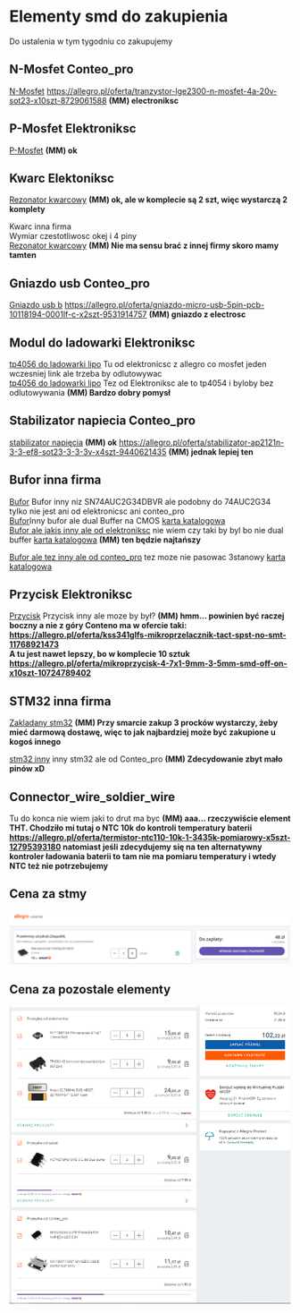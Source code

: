 # Elementy smd do zakupienia

Do ustalenia w tym tygodniu co zakupujemy  

## N-Mosfet Conteo_pro  
[N-Mosfet](https://allegro.pl/oferta/irlml2060-60v-1-2a-n-mosfet-1-25w-sot-23-e1903-7875509949) 
https://allegro.pl/oferta/tranzystor-lge2300-n-mosfet-4a-20v-sot23-x10szt-8729061588 **(MM) electroniksc**
## P-Mosfet Elektroniksc  
[P-Mosfet](https://allegro.pl/oferta/irlml6402-sot23-p-channel-si2301-kpl-10szt-12848211828)  **(MM) ok**
## Kwarc Elektoniksc 
[Rezonator kwarcowy](https://allegro.pl/oferta/kwarc-32-768khz-smd-abs07-32-768khz-t-12-5pf-x2szt-12064929900)  **(MM) ok, ale w komplecie są 2 szt, więc wystarczą 2 komplety**

Kwarc inna firma  
Wymiar czestotliwosc okej i 4 piny  
[Rezonator kwarcowy](https://allegro.pl/oferta/rezonator-kwarcowy-smd-32-768khz-ndk-1szt-a529-6692482864)  **(MM) Nie ma sensu brać z innej firmy skoro mamy tamten**
## Gniazdo usb Conteo_pro 
[Gniazdo usb b](https://allegro.pl/oferta/mx-105017-0001-gniazdo-usb-b-micro-smt-5pin-12054224486) 
https://allegro.pl/oferta/gniazdo-micro-usb-5pin-pcb-10118194-0001lf-c-x2szt-9531914757 **(MM) gniazdo z electrosc**
## Modul do ladowarki Elektroniksc
[tp4056 do ladowarki lipo](https://allegro.pl/oferta/m5137-ladowarka-akumulatorow-li-ion-to4056-8863674707) Tu od elektronicsc z allegro co mosfet jeden wczesniej link ale trzeba by odlutowywac   
[tp4056 do ladowarki lipo](https://allegro.pl/oferta/tp4054-42-kontroler-ladowania-li-lon-sot23-5-7953080285) Tez od Elektroniksc ale to tp4054 i byloby bez odlutowywania  **(MM) Bardzo dobry pomysł**

## Stabilizator napiecia Conteo_pro
[stabilizator napięcia](https://allegro.pl/oferta/spx5205m5l3-3tr-stabilizator-napiecia-ldo-3-3v-12409161294?fbclid=IwAR1b71S7HsXbepYxkrcGBAuwzsbn1yQ71cF78s29FptoZ9Dv9-lpUvMwqxk) **(MM) ok**
https://allegro.pl/oferta/stabilizator-ap2121n-3-3-ef8-sot23-3-3-3v-x4szt-9440621435 **(MM) jednak lepiej ten**

## Bufor inna firma
[Bufor](https://allegro.pl/oferta/sn74auc2g34dbvr-x4szt-12473535404) Bufor inny niz SN74AUC2G34DBVR ale podobny do 74AUC2G34 tylko nie jest ani od elektronicsc ani conteo_pro  
[Bufor](https://allegro.pl/oferta/nc7wz16p6x-smd-s-c-88-dual-buffer-9958671515)Inny bufor ale dual Buffer na CMOS [karta katalogowa](https://www.mouser.com/datasheet/2/308/NC7WZ16-1301496.pdf)  
[Bufor ale jakis inny ale od elektroniksc](https://allegro.pl/oferta/74lvc1g125gw-bufor-tssop5-x5szt-12080132627) nie wiem czy taki by byl bo nie dual buffer [karta katalogowa](https://www.mouser.pl/datasheet/2/916/74LVC1G125-1512149.pdf)  **(MM) ten będzie najtańszy**

[Bufor ale tez inny ale od conteo_pro](https://allegro.pl/oferta/m74vhc1gt125df2g-cyfrowy-3-stanowy-bufor-sc88a-11849828081) tez moze nie pasowac 3stanowy [karta katalogowa](https://www.mouser.com/datasheet/2/308/MC74VHC1GT125-D-78788.pdf)  
## Przycisk Elektroniksc
[Przycisk](https://allegro.pl/oferta/int1188f15a-mikroprzycisk-3-1x3-1-1-5mm-smd-7300457422)
Przycisk inny ale moze by był?  **(MM) hmm... powinien być raczej boczny a nie z góry Conteno ma w ofercie taki: https://allegro.pl/oferta/kss341glfs-mikroprzelacznik-tact-spst-no-smt-11768921473**  
**A tu jest nawet lepszy, bo w komplecie 10 sztuk https://allegro.pl/oferta/mikroprzycisk-4-7x1-9mm-3-5mm-smd-off-on-x10szt-10724789402**

## STM32 inna firma
[Zakladany stm32](https://allegrolokalnie.pl/oferta/mikrokontroler-stm32l051k6t6)  **(MM) Przy smarcie zakup 3 procków wystarczy, żeby mieć darmową dostawę, więc to jak najbardziej może być zakupione u kogoś innego**

[stm32 inny](https://allegro.pl/oferta/stm32g031j6m6-mikrokontroler-arm-32kb-64mhz-sop-8-11824556072) inny stm32 ale od Conteo_pro **(MM) Zdecydowanie zbyt mało pinów xD**

## Connector_wire_soldier_wire  
Tu do konca nie wiem jaki to drut ma byc  **(MM) aaa... rzeczywiście element THT. Chodziło mi tutaj o NTC 10k do kontroli temperatury baterii https://allegro.pl/oferta/termistor-ntc110-10k-1-3435k-pomiarowy-x5szt-12795393180 natomiast jeśli zdecydujemy się na ten alternatywny kontroler ładowania baterii to tam nie ma pomiaru temperatury i wtedy NTC też nie potrzebujemy**

## Cena za stmy
![Cena za stmy](https://github.com/madara1319/AGH-CLK-01/blob/main/screen1.png)
## Cena za pozostale elementy
![Cena za pozostale elementy](https://github.com/madara1319/AGH-CLK-01/blob/main/screen2.png)






